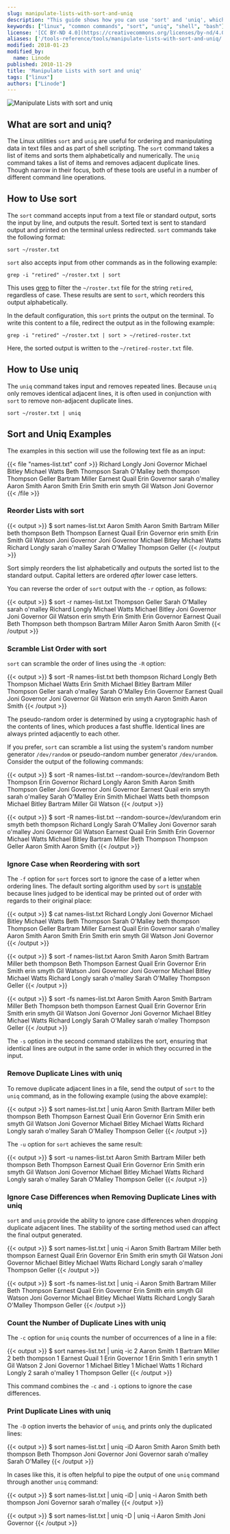```yaml
---
slug: manipulate-lists-with-sort-and-uniq
description: "This guide shows how you can use 'sort' and 'uniq', which are utilities built into Linux that you can use to sort or order lists, as well as manipulate them."
keywords: ["linux", "common commands", "sort", "uniq", "shell", "bash"]
license: '[CC BY-ND 4.0](https://creativecommons.org/licenses/by-nd/4.0)'
aliases: ['/tools-reference/tools/manipulate-lists-with-sort-and-uniq/','/linux-tools/common-commands/sort-uniq/']
modified: 2018-01-23
modified_by:
  name: Linode
published: 2010-11-29
title: 'Manipulate Lists with sort and uniq'
tags: ["linux"]
authors: ["Linode"]
---
```


![Manipulate Lists with sort and uniq](manipulate_lists_with_sort_and_uniq_smg.png "Manipulate Lists with sort and uniq")

## What are sort and uniq?

The Linux utilities `sort` and `uniq` are useful for ordering and manipulating data in text files and as part of shell scripting. The `sort` command takes a list of items and sorts them alphabetically and numerically. The `uniq` command takes a list of items and removes adjacent duplicate lines. Though narrow in their focus, both of these tools are useful in a number of different command line operations.

## How to Use sort

The `sort` command accepts input from a text file or standard output, sorts the input by line, and outputs the result. Sorted text is sent to standard output and printed on the terminal unless redirected. `sort` commands take the following format:

    sort ~/roster.txt

`sort` also accepts input from other commands as in the following example:

    grep -i "retired" ~/roster.txt | sort

This uses [grep](/docs/guides/how-to-use-grep-command/) to filter the `~/roster.txt` file for the string `retired`, regardless of case. These results are sent to `sort`, which reorders this output alphabetically.

In the default configuration, this `sort` prints the output on the terminal. To write this content to a file, redirect the output as in the following example:

    grep -i "retired" ~/roster.txt | sort > ~/retired-roster.txt

Here, the sorted output is written to the `~/retired-roster.txt` file.

## How to Use uniq

The `uniq` command takes input and removes repeated lines. Because `uniq` only removes identical adjacent lines, it is often used in conjunction with `sort` to remove non-adjacent duplicate lines.

    sort ~/roster.txt | uniq

## Sort and Uniq Examples

The examples in this section will use the following text file as an input:

{{< file "names-list.txt" conf >}}
Richard Longly
Joni Governor
Michael Bitley
Michael Watts
Beth Thompson
Sarah O'Malley
beth thompson
Thompson Geller
Bartram Miller
Earnest Quail
Erin Governor
sarah o'malley
Aaron Smith
Aaron Smith
Erin Smith
erin smyth
Gil Watson
Joni Governor
{{< /file >}}

### Reorder Lists with sort

{{< output >}}
$ sort names-list.txt
Aaron Smith
Aaron Smith
Bartram Miller
beth thompson
Beth Thompson
Earnest Quail
Erin Governor
erin smith
Erin Smith
Gil Watson
Joni Governor
Joni Governor
Michael Bitley
Michael Watts
Richard Longly
sarah o'malley
Sarah O'Malley
Thompson Geller
{{< /output >}}

Sort simply reorders the list alphabetically and outputs the sorted list to the standard output. Capital letters are ordered *after* lower case letters.

You can reverse the order of `sort` output with the `-r` option, as follows:

{{< output >}}
$ sort -r names-list.txt
Thompson Geller
Sarah O'Malley
sarah o'malley
Richard Longly
Michael Watts
Michael Bitley
Joni Governor
Joni Governor
Gil Watson
erin smyth
Erin Smith
Erin Governor
Earnest Quail
Beth Thompson
beth thompson
Bartram Miller
Aaron Smith
Aaron Smith
{{< /output >}}

### Scramble List Order with sort

`sort` can scramble the order of lines using the `-R` option:

{{< output >}}
$ sort -R names-list.txt
beth thompson
Richard Longly
Beth Thompson
Michael Watts
Erin Smith
Michael Bitley
Bartram Miller
Thompson Geller
sarah o'malley
Sarah O'Malley
Erin Governor
Earnest Quail
Joni Governor
Joni Governor
Gil Watson
erin smyth
Aaron Smith
Aaron Smith
{{< /output >}}

The pseudo-random order is determined by using a cryptographic hash of the contents of lines, which produces a fast shuffle. Identical lines are always printed adjacently to each other.

If you prefer, `sort` can scramble a list using the system's random number generator `/dev/random` or pseudo-random number generator `/dev/urandom`. Consider the output of the following commands:

{{< output >}}
$ sort -R names-list.txt --random-source=/dev/random
Beth Thompson
Erin Governor
Richard Longly
Aaron Smith
Aaron Smith
Thompson Geller
Joni Governor
Joni Governor
Earnest Quail
erin smyth
sarah o'malley
Sarah O'Malley
Erin Smith
Michael Watts
beth thompson
Michael Bitley
Bartram Miller
Gil Watson
{{< /output >}}

{{< output >}}
$ sort -R names-list.txt --random-source=/dev/urandom
erin smyth
beth thompson
Richard Longly
Sarah O'Malley
Joni Governor
sarah o'malley
Joni Governor
Gil Watson
Earnest Quail
Erin Smith
Erin Governor
Michael Watts
Michael Bitley
Bartram Miller
Beth Thompson
Thompson Geller
Aaron Smith
Aaron Smith
{{< /output >}}

### Ignore Case when Reordering with sort

The `-f` option for `sort` forces sort to ignore the case of a letter when ordering lines. The default sorting algorithm used by `sort` is [unstable](https://stackoverflow.com/questions/1517793/what-is-stability-in-sorting-algorithms-and-why-is-it-important) because lines judged to be identical may be printed out of order with regards to their original place:

{{< output >}}
$ cat names-list.txt
Richard Longly
Joni Governor
Michael Bitley
Michael Watts
Beth Thompson
Sarah O'Malley
beth thompson
Thompson Geller
Bartram Miller
Earnest Quail
Erin Governor
sarah o'malley
Aaron Smith
Aaron Smith
Erin Smith
erin smyth
Gil Watson
Joni Governor
{{< /output >}}

{{< output >}}
$ sort -f names-list.txt
Aaron Smith
Aaron Smith
Bartram Miller
beth thompson
Beth Thompson
Earnest Quail
Erin Governor
Erin Smith
erin smyth
Gil Watson
Joni Governor
Joni Governor
Michael Bitley
Michael Watts
Richard Longly
sarah o'malley
Sarah O'Malley
Thompson Geller
{{< /output >}}

{{< output >}}
$ sort -fs names-list.txt
Aaron Smith
Aaron Smith
Bartram Miller
Beth Thompson
beth thompson
Earnest Quail
Erin Governor
Erin Smith
erin smyth
Gil Watson
Joni Governor
Joni Governor
Michael Bitley
Michael Watts
Richard Longly
Sarah O'Malley
sarah o'malley
Thompson Geller
{{< /output >}}

The `-s` option in the second command stabilizes the sort, ensuring that identical lines are output in the same order in which they occurred in the input.

### Remove Duplicate Lines with uniq

To remove duplicate adjacent lines in a file, send the output of `sort` to the `uniq` command, as in the following example (using the above example):

{{< output >}}
$  sort names-list.txt | uniq
Aaron Smith
Bartram Miller
beth thompson
Beth Thompson
Earnest Quail
Erin Governor
Erin Smith
erin smyth
Gil Watson
Joni Governor
Michael Bitley
Michael Watts
Richard Longly
sarah o'malley
Sarah O'Malley
Thompson Geller
{{< /output >}}

The `-u` option for `sort` achieves the same result:

{{< output >}}
$  sort -u names-list.txt
Aaron Smith
Bartram Miller
beth thompson
Beth Thompson
Earnest Quail
Erin Governor
Erin Smith
erin smyth
Gil Watson
Joni Governor
Michael Bitley
Michael Watts
Richard Longly
sarah o'malley
Sarah O'Malley
Thompson Geller
{{< /output >}}

### Ignore Case Differences when Removing Duplicate Lines with uniq

`sort` and `uniq` provide the ability to ignore case differences when dropping duplicate adjacent lines. The stability of the sorting method used can affect the final output generated.

{{< output >}}
$ sort names-list.txt | uniq -i
Aaron Smith
Bartram Miller
beth thompson
Earnest Quail
Erin Governor
Erin Smith
erin smyth
Gil Watson
Joni Governor
Michael Bitley
Michael Watts
Richard Longly
sarah o'malley
Thompson Geller
{{< /output >}}

{{< output >}}
$ sort -fs names-list.txt | uniq -i
Aaron Smith
Bartram Miller
Beth Thompson
Earnest Quail
Erin Governor
Erin Smith
erin smyth
Gil Watson
Joni Governor
Michael Bitley
Michael Watts
Richard Longly
Sarah O'Malley
Thompson Geller
{{< /output >}}

### Count the Number of Duplicate Lines with uniq

The `-c` option for `uniq` counts the number of occurrences of a line in a file:

{{< output >}}
$ sort names-list.txt | uniq -ic
    2 Aaron Smith
    1 Bartram Miller
    2 beth thompson
    1 Earnest Quail
    1 Erin Governor
    1 Erin Smith
    1 erin smyth
    1 Gil Watson
    2 Joni Governor
    1 Michael Bitley
    1 Michael Watts
    1 Richard Longly
    2 sarah o'malley
    1 Thompson Geller
{{< /output >}}

This command combines the `-c` and `-i` options to ignore the case differences.

### Print Duplicate Lines with uniq

The `-D` option inverts the behavior of `uniq`, and prints only the duplicated lines:

{{< output >}}
$ sort names-list.txt | uniq -iD
Aaron Smith
Aaron Smith
beth thompson
Beth Thompson
Joni Governor
Joni Governor
sarah o'malley
Sarah O'Malley
{{< /output >}}

In cases like this, it is often helpful to pipe the output of one `uniq` command through another `uniq` command:

{{< output >}}
$ sort names-list.txt | uniq -iD | uniq -i
Aaron Smith
beth thompson
Joni Governor
sarah o'malley
{{< /output >}}

{{< output >}}
$ sort names-list.txt | uniq -D | uniq -i
Aaron Smith
Joni Governor
{{< /output >}}
